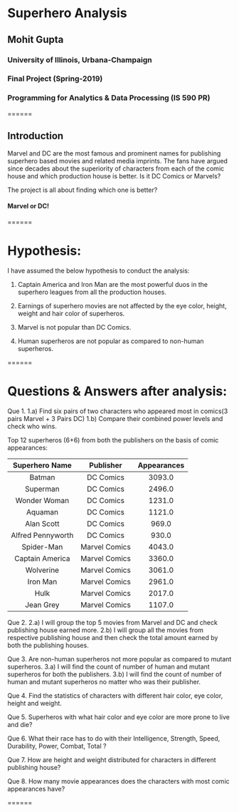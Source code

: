 # Superhero Analysis

##  Mohit Gupta
### University of Illinois, Urbana-Champaign
### Final Project (Spring-2019)
### Programming for Analytics & Data Processing (IS 590 PR)

======
## Introduction

Marvel and DC are the most famous and prominent names for publishing superhero based movies and related media imprints. The fans have argued since decades about the superiority of characters from each of the comic house and which production house is better. Is it DC Comics or Marvels? 

The project is all about finding which one is better? 
#### Marvel or DC!


======

# Hypothesis:

I have assumed the below hypothesis to conduct the analysis:

1. Captain America and Iron Man are the most powerful duos in the superhero leagues from all the production houses.

2. Earnings of superhero movies are not affected by the eye color, height, weight and hair color of superheros.

3. Marvel is not popular than DC Comics.

4. Human superheros are not popular as compared to non-human superheros.

======

# Questions & Answers after analysis:

Que 1.
1.a) Find six pairs of two characters who appeared most in comics(3 pairs Marvel + 3 Pairs DC)
1.b) Compare their combined power levels and check who wins.

Top 12 superheros (6+6) from both the publishers on the basis of comic appearances:

| Superhero Name  | Publisher   | Appearances  |
|:---------------:|:-----------:|:------------:|
|   Batman        |  DC Comics  |       3093.0 |
|Superman         | DC Comics   |      2496.0  |
|  Wonder Woman   |  DC Comics  |       1231.0 |
|  Aquaman        |  DC Comics  |       1121.0 |
|  Alan Scott     |  DC Comics  |  969.0       |
|Alfred Pennyworth| DC Comics   | 930.0        |
|   Spider-Man    |Marvel Comics| 4043.0       |
|  Captain America|Marvel Comics| 3360.0       |
| Wolverine       |Marvel Comics|       3061.0 |
|  Iron Man       |Marvel Comics|       2961.0 |
|  Hulk           |Marvel Comics|      2017.0  |
|   Jean Grey     |Marvel Comics|  1107.0      |

Que 2. 
2.a) I will group the top 5 movies from Marvel and DC and check publishing house earned more.
2.b) I will group all the movies from respective publishing house and then check the total amount earned by both the publishing houses.

Que 3. Are non-human superheros not more popular as compared to mutant superheros.
3.a) I will find the count of number of human and mutant superheros for both the publishers.
3.b) I will find the count of number of human and mutant superheros no matter who was their publisher.

Que 4. Find the statistics of characters with different hair color, eye color, height and weight.

Que 5. Superheros with what hair color and eye color are more prone to live and die?

Que 6. What their race has to do with their Intelligence, Strength, Speed, Durability, Power, Combat, Total ?

Que 7. How are height and weight distributed for characters in different publishing house?

Que 8. How many movie appearances does the characters with most comic appearances have?

======
























